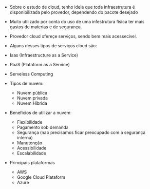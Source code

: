 - Sobre o estudo de cloud, tenho ideia que toda infraestrutura é disponibilizada pelo provedor, dependendo do pacote desejado
- Muito utilizado por conta do uso de uma infestrutura física ter mais gastos de materias e de segurança.
- Provedor cloud ofereçe serviços, sendo bem mais acessecivel.
-  Alguns desses tipos de serviços cloud são:
  - Iaas (Infraestructure as a Service)
  - PaaS (Plataform as a Service)
  - Serveless Computing

- Tipos de nuvem:
  - Nuvem pública
  - Nuvem privada
  - Nuvem Híbrida

- Beneficios de utilizar a nuvem:
  - Flexibilidade
  - Pagamento sob demanda
  - Segurança (nao precisamos ficar preocupado com a segurança interna)
  - Manutenção
  - Acessibilidade
  - Escalabilidade

- Principais plataformas
  - AWS
  - Google Cloud Plataform
  - Azure

